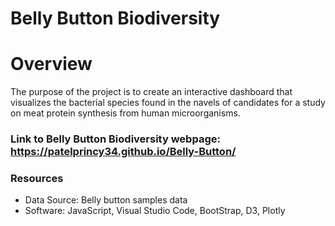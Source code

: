 # Belly Button Biodiversity
# Overview
The purpose of the project is to create an interactive dashboard that visualizes the bacterial species found in the navels of candidates for a study on meat protein synthesis from human microorganisms.
### Link to Belly Button Biodiversity webpage: https://patelprincy34.github.io/Belly-Button/
### Resources 
* Data Source: Belly button samples data
* Software: JavaScript, Visual Studio Code, BootStrap, D3, Plotly
